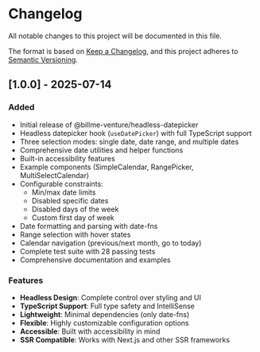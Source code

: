 # Changelog

All notable changes to this project will be documented in this file.

The format is based on [Keep a Changelog](https://keepachangelog.com/en/1.0.0/),
and this project adheres to [Semantic Versioning](https://semver.org/spec/v2.0.0.html).

## [1.0.0] - 2025-07-14

### Added
- Initial release of @billme-venture/headless-datepicker
- Headless datepicker hook (`useDatePicker`) with full TypeScript support
- Three selection modes: single date, date range, and multiple dates
- Comprehensive date utilities and helper functions
- Built-in accessibility features
- Example components (SimpleCalendar, RangePicker, MultiSelectCalendar)
- Configurable constraints:
  - Min/max date limits
  - Disabled specific dates
  - Disabled days of the week
  - Custom first day of week
- Date formatting and parsing with date-fns
- Range selection with hover states
- Calendar navigation (previous/next month, go to today)
- Complete test suite with 28 passing tests
- Comprehensive documentation and examples

### Features
- **Headless Design**: Complete control over styling and UI
- **TypeScript Support**: Full type safety and IntelliSense
- **Lightweight**: Minimal dependencies (only date-fns)
- **Flexible**: Highly customizable configuration options
- **Accessible**: Built with accessibility in mind
- **SSR Compatible**: Works with Next.js and other SSR frameworks
